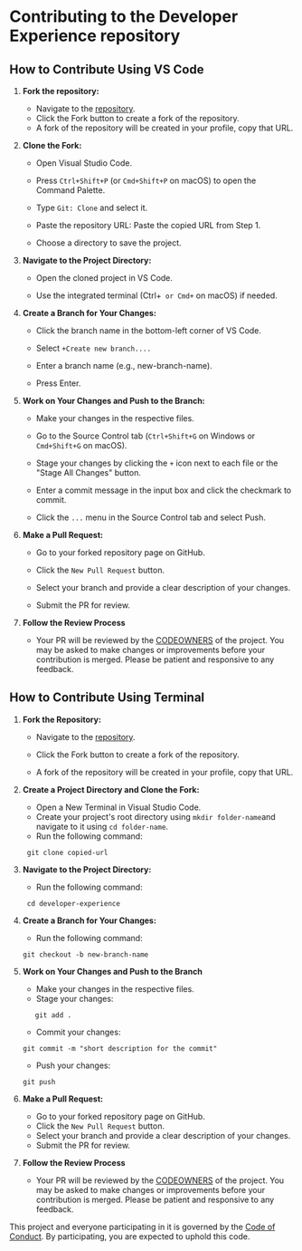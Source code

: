 # Contributing to the Developer Experience repository 

## How to Contribute Using VS Code

1. **Fork the repository:**

    - Navigate to the [repository](https://github.com/IntersectMBO/developer-experience).
    - Click the Fork button to create a fork of the repository.
    - A fork of the repository will be created in your profile, copy that URL.

2. **Clone the Fork:**
    - Open Visual Studio Code.

    - Press `Ctrl+Shift+P` (or `Cmd+Shift+P` on macOS) to open the Command Palette.
    - Type `Git: Clone` and select it.

    - Paste the repository URL: Paste the copied URL from Step 1.
    - Choose a directory to save the project.

3. **Navigate to the Project Directory:**
    - Open the cloned project in VS Code.

    - Use the integrated terminal (Ctrl+`` or Cmd+`` on macOS) if needed.

4. **Create a Branch for Your Changes:**
    - Click the branch name in the bottom-left corner of VS Code.

    - Select `+Create new branch....`

    - Enter a branch name (e.g., new-branch-name).

    - Press Enter.

5. **Work on Your Changes and Push to the Branch:**
    - Make your changes in the respective files.

    - Go to the Source Control tab (`Ctrl+Shift+G` on Windows or `Cmd+Shift+G` on macOS).

    - Stage your changes by clicking the `+` icon next to each file or the "Stage All Changes" button.

    - Enter a commit message in the input box and click the checkmark to commit.

    - Click the `...` menu in the Source Control tab and select Push.

6. **Make a Pull Request:**
    - Go to your forked repository page on GitHub.

    - Click the `New Pull Request` button.

    - Select your branch and provide a clear description of your changes.

    - Submit the PR for review.

7. **Follow the Review Process**

   - Your PR will be reviewed by the [CODEOWNERS](./CODEOWNERS) of the project. You may be asked to make changes or improvements before your contribution is merged. Please be patient and responsive to any feedback.

## How to Contribute Using Terminal

1. **Fork the Repository:**
    - Navigate to the [repository](https://github.com/IntersectMBO/developer-experience).

    - Click the Fork button to create a fork of the repository.

    - A fork of the repository will be created in your profile, copy that URL.

2. **Create a Project Directory and Clone the Fork:**
    - Open a New Terminal in Visual Studio Code.
    - Create your project's root directory using  `mkdir folder-name`and navigate to it using `cd folder-name`. 
    - Run the following command:
    ```shell
     git clone copied-url
    ```

3. **Navigate to the Project Directory:**
    - Run the following command:

    ```shell
     cd developer-experience
     ```
4. **Create a Branch for Your Changes:**
    - Run the following command:
    ```shell
    git checkout -b new-branch-name
    ```
5. **Work on Your Changes and Push to the Branch**
    - Make your changes in the respective files.
    - Stage your changes:
    ```shell
       git add .
    ```
    - Commit your changes:
    ```shell
    git commit -m "short description for the commit"
    ```
    - Push your changes:
    ```shell
    git push
    ```
6. **Make a Pull Request:**
    - Go to your forked repository page on GitHub.
    - Click the `New Pull Request` button.
    - Select your branch and provide a clear description of your changes.
    - Submit the PR for review.

7. **Follow the Review Process**

   - Your PR will be reviewed by the [CODEOWNERS](./CODEOWNERS) of the project. You may be asked to make changes or improvements before your contribution is merged. Please be patient and responsive to any feedback.


This project and everyone participating in it is governed by the [Code of Conduct](./CODE-OF-CONDUCT.md).
By participating, you are expected to uphold this code.